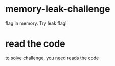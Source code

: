# memory-leak-challenge
flag in memory. Try leak flag!

# read the code
to solve challenge, you need reads the code 
